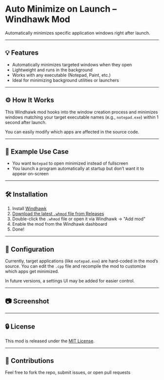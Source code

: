 # Auto Minimize on Launch – Windhawk Mod

Automatically minimizes specific application windows right after launch.

---

## 💡 Features

- Automatically minimizes targeted windows when they open
- Lightweight and runs in the background
- Works with any executable (Notepad, Paint, etc.)
- Ideal for minimizing background utilities or launchers

---

## ⚙️ How It Works

This Windhawk mod hooks into the window creation process and minimizes windows matching your target executable names (e.g., `notepad.exe`) within 1 second after launch.

You can easily modify which apps are affected in the source code.

---

## 🧠 Example Use Case

- You want `Notepad` to open minimized instead of fullscreen
- You launch a program automatically at startup but don’t want it to appear on-screen

---

## 🛠️ Installation

1. Install [Windhawk](https://windhawk.net/)
2. [Download the latest `.whmod` file from Releases](https://github.com/m-senthil01/auto-minimize-on-launch/releases)
3. Double-click the `.whmod` file or open it via Windhawk → "Add mod"
4. Enable the mod from the Windhawk dashboard
5. Done!

---

## 📝 Configuration

Currently, target applications (like `notepad.exe`) are hard-coded in the mod’s source. You can edit the `.cpp` file and recompile the mod to customize which apps get minimized.

In future versions, a settings UI may be added for easier control.

---

## 📷 Screenshot

> 

---

## 🔒 License

This mod is released under the [MIT License](LICENSE).

---

## 🤝 Contributions

Feel free to fork the repo, submit issues, or open pull requests
